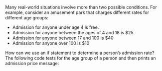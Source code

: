 Many real-world situations involve more than two possible conditions. For example, consider an amusement park that charges different rates for different age groups:

- Admission for anyone under age 4 is free.
- Admission for anyone between the ages of 4 and 18 is $25.
- Admission for anyone between 17 and 100 is $40
- Admission for anyone over 100 is $10

How can we use an if statement to determine a person’s admission rate? The following code tests for the age group of a person and then prints an admission price message:
